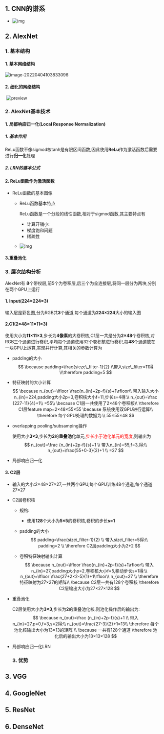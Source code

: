 ## 1. CNN的谱系

  - ![img](https://gimg2.baidu.com/image_search/src=http%3A%2F%2Fimage.mamicode.com%2Finfo%2F202004%2F20200420235352407094.png&refer=http%3A%2F%2Fimage.mamicode.com&app=2002&size=f9999,10000&q=a80&n=0&g=0n&fmt=auto?sec=1651633670&t=b08ef9884aefbba2d053608c219a77f8)

## 2. AlexNet
  ### 1. 基本结构
####	1. 基本网络结构

  ![image-20220404103833096](C:\Users\23860\AppData\Roaming\Typora\typora-user-images\image-20220404103833096.png)

####	2. 细化的网络结构

​	![preview](https://pic2.zhimg.com/v2-3f5a7ab9bcb15004d5a08fdf71e6a775_r.jpg)

### 2. AlexNet基本技术
####		1. 局部响应归一化(Local Response Normalization)
#####			1. 基本作用

​			ReLu函数不像sigmod核tanh是有限区间函数,因此使用**ReLu**作为激活函数后需要进行**归一化**处理

#####			2. LRN的基本公式
####		2. ReLu函数作为激活函数

- ReLu函数的基本图像

  - ReLu函数基本特点

    ReLu函数是一个分段的线性函数,相对于sigmod函数,其主要特点有

    - 计算开销小:
    - 梯度饱和问题
    - 稀疏性

  - ![img](https://img2018.cnblogs.com/blog/439761/201901/439761-20190129114142043-234767702.jpg)

####		3.重叠池化



### 3. 层次结构分析

   AlexNet有 **8**个带权层,前5个为卷积层,后三个为全连接层,将同一层分为两块,分别在两个GPU上运行
   ####	1. Input(224×224×3)

  输入层是彩色图,分为RGB共**3**个通道,每个通道为**224×224**大小的输入图

   ####	2.C1(2×48×11×11×3)

​	使用大小为**11×11×3**,步长为**4像素**的大卷积核,C1层一共是分为**2×48**个卷积核,对RGB三个通道进行卷积,平均每个通道使用32个卷积核进行卷积,每**48**个通道放在一块GPU上运算,实现并行计算,其相关的参数计算为

- padding的大小
  $$
  \because padding=\frac{sieze\_filter-1}{2}
  \\带入size\_filter=11得
  \\\therefore padding=5
  $$

- 特征映射的大小计算
  $$
  \because n_{out}=\lfloor \frac{n_{in}+2p-f}{s}+1\rfloor\\
  带入输入大小n_{in}=224,padding大小2p=3,卷积核大小f=11,步长s=4得:\\
  n_{out}=\frac {227-11}{4}+1\\
  =55\\
  \because C1层一共使用了2×48个卷积核\\
  \therefore C1层feature map=2×48×55×55
  \because 系统使用双GPU进行运算\\
  \therefore 每个GPU处理的数据为:\\
  55×55×48
  $$

- overlapping pooling/subsamping操作

  使用大小**3×3**,步长为**2**的**重叠池化**单元,<font color=red>步长小于池化单元的宽度</font>,则输出为
  $$
  n_{out}=\frac {n_{in}+2p-f}{s}+1 \\
  带入n_{in}=55,f=3,得:\\
  n_{out}=\frac{55+0-3}{2}+1 \\
  =27
  $$

- 局部响应归一化

 ####	3. C2层

- 输入的大小:2×48×27×27,一共两个GPU,每个GPU训练48个通道,每个通道27×27

- C2层卷积核

     - 规格:
       
        - 使用**128**个大小为**5×5**的卷积核,卷积的步长**s=1**
        
     - padding的大小
        $$
        padding=\frac{size\_filter-1}{2} \\
        带入size\_filter=5得:\\
        padding=2 \\
        \therefore C2层padding大小为2+2
        $$
        
     - 卷积特征映射输出计算
       $$
       \because n_{out}=\lfloor \frac{n_{in}+2p-f}{s}+1\rfloor\\
       带入n_{in}=27,padding大小p=2,卷积核大小f=5,移动步长s=1得:\\
       n_{out}=\lfloor \frac{27+2×2-5}{1}+1\rfloor\\
       n_{out}=27 \\
       \therefore 特征映射为27×27的矩阵\\
       \because C2层一共有128个卷积核
       \therefore C2层输出大小为27×27×128
       $$
       

- 重叠池化

     C2层使用大小为**3×3**,步长为**2**的重叠池化核.则池化操作后的输出为:
     $$
     \because n_{out}=\frac {n_{in}+2p-f}{s}+1 \\
     带入n_{in}=27,p=0,f=3,s=2得:\\
     n_{out}=\frac{27-3}{2}+1=13\\
     \therefore 每个池化核输出大小为13×13的矩阵 \\
     \because 一共有128个通道
     \therefore 池化后的输出大小为13×13×128
     $$

- 局部响应归一化LRN

    ### 3. 优势
## 3. VGG

## 4. GoogleNet

## 5. ResNet

## 6. DenseNet



